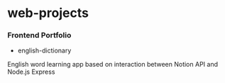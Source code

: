 # web-projects
### Frontend Portfolio

- english-dictionary

English word learning app based on interaction between Notion API and Node.js Express
